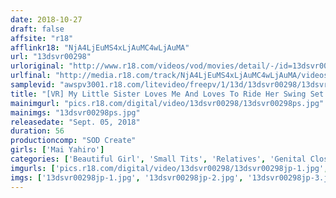 ```yaml
---
date: 2018-10-27
draft: false
affsite: "r18"
afflinkr18: "NjA4LjEuMS4xLjAuMC4wLjAuMA"
url: "13dsvr00298"
urloriginal: "http://www.r18.com/videos/vod/movies/detail/-/id=13dsvr00298"
urlfinal: "http://media.r18.com/track/NjA4LjEuMS4xLjAuMC4wLjAuMA/videos/vod/movies/detail/-/id=13dsvr00298"
samplevid: "awspv3001.r18.com/litevideo/freepv/1/13d/13dsvr00298/13dsvr00298_dmb_w.mp4"
title: "[VR] My Little Sister Loves Me And Loves To Ride Her Swing Set And She Wants To Become A Voice Actress, And She Has This Amazingly Cute And Sweet Voice And Loves To Whisper Into My Ear And Lick My Earlobes While Saying, 'Big Brother, I Love You' Over And Over Again In Binaural Up Close And Tight Lovey Dovey Incest Sex"
mainimgurl: "pics.r18.com/digital/video/13dsvr00298/13dsvr00298ps.jpg"
mainimgs: "13dsvr00298ps.jpg"
releasedate: "Sept. 05, 2018"
duration: 56
productioncomp: "SOD Create"
girls: ['Mai Yahiro']
categories: ['Beautiful Girl', 'Small Tits', 'Relatives', 'Genital Close-Up', 'Featured Actress', 'Sister', 'VR Exclusive']
imgurls: ['pics.r18.com/digital/video/13dsvr00298/13dsvr00298jp-1.jpg', 'pics.r18.com/digital/video/13dsvr00298/13dsvr00298jp-2.jpg', 'pics.r18.com/digital/video/13dsvr00298/13dsvr00298jp-3.jpg', 'pics.r18.com/digital/video/13dsvr00298/13dsvr00298jp-4.jpg', 'pics.r18.com/digital/video/13dsvr00298/13dsvr00298jp-5.jpg', 'pics.r18.com/digital/video/13dsvr00298/13dsvr00298jp-6.jpg', 'pics.r18.com/digital/video/13dsvr00298/13dsvr00298jp-7.jpg', 'pics.r18.com/digital/video/13dsvr00298/13dsvr00298jp-8.jpg', 'pics.r18.com/digital/video/13dsvr00298/13dsvr00298jp-9.jpg', 'pics.r18.com/digital/video/13dsvr00298/13dsvr00298jp-10.jpg', 'pics.r18.com/digital/video/13dsvr00298/13dsvr00298jp-11.jpg', 'pics.r18.com/digital/video/13dsvr00298/13dsvr00298jp-12.jpg', 'pics.r18.com/digital/video/13dsvr00298/13dsvr00298jp-13.jpg', 'pics.r18.com/digital/video/13dsvr00298/13dsvr00298jp-14.jpg', 'pics.r18.com/digital/video/13dsvr00298/13dsvr00298jp-15.jpg', 'pics.r18.com/digital/video/13dsvr00298/13dsvr00298jp-16.jpg', 'pics.r18.com/digital/video/13dsvr00298/13dsvr00298jp-17.jpg', 'pics.r18.com/digital/video/13dsvr00298/13dsvr00298jp-18.jpg', 'pics.r18.com/digital/video/13dsvr00298/13dsvr00298jp-19.jpg']
imgs: ['13dsvr00298jp-1.jpg', '13dsvr00298jp-2.jpg', '13dsvr00298jp-3.jpg', '13dsvr00298jp-4.jpg', '13dsvr00298jp-5.jpg', '13dsvr00298jp-6.jpg', '13dsvr00298jp-7.jpg', '13dsvr00298jp-8.jpg', '13dsvr00298jp-9.jpg', '13dsvr00298jp-10.jpg', '13dsvr00298jp-11.jpg', '13dsvr00298jp-12.jpg', '13dsvr00298jp-13.jpg', '13dsvr00298jp-14.jpg', '13dsvr00298jp-15.jpg', '13dsvr00298jp-16.jpg', '13dsvr00298jp-17.jpg', '13dsvr00298jp-18.jpg', '13dsvr00298jp-19.jpg']
---
```

